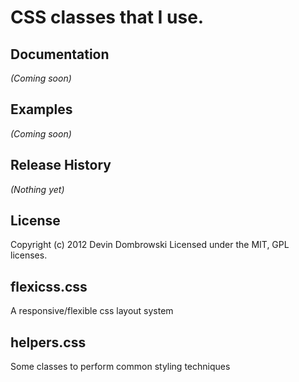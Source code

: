 # CSS classes that I use.

## Documentation
_(Coming soon)_

## Examples
_(Coming soon)_

## Release History
_(Nothing yet)_

## License
Copyright (c) 2012 Devin Dombrowski
Licensed under the MIT, GPL licenses.

## flexicss.css
A responsive/flexible css layout system

## helpers.css
Some classes to perform common styling techniques